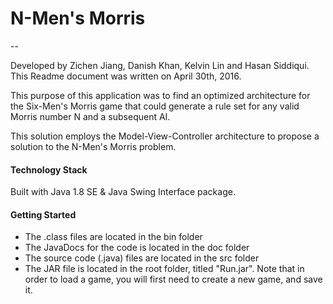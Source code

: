 # N-Men's Morris
--

Developed by Zichen Jiang, Danish Khan, Kelvin Lin and Hasan Siddiqui. This Readme document was written on April 30th, 2016.

This purpose of this application was to find an optimized architecture for the Six-Men's Morris game that could generate a rule set for any valid Morris number N and a subsequent AI.

This solution employs the Model-View-Controller architecture to propose a solution to the N-Men's Morris problem.

#### Technology Stack
Built with Java 1.8 SE & Java Swing Interface package.

#### Getting Started
* The .class files are located in the bin folder
* The JavaDocs for the code is located in the doc folder
* The source code (.java) files are located in the src folder
* The JAR file is located in the root folder, titled "Run.jar". Note that in order to load a game, you will first need to create a new game, and save it.
